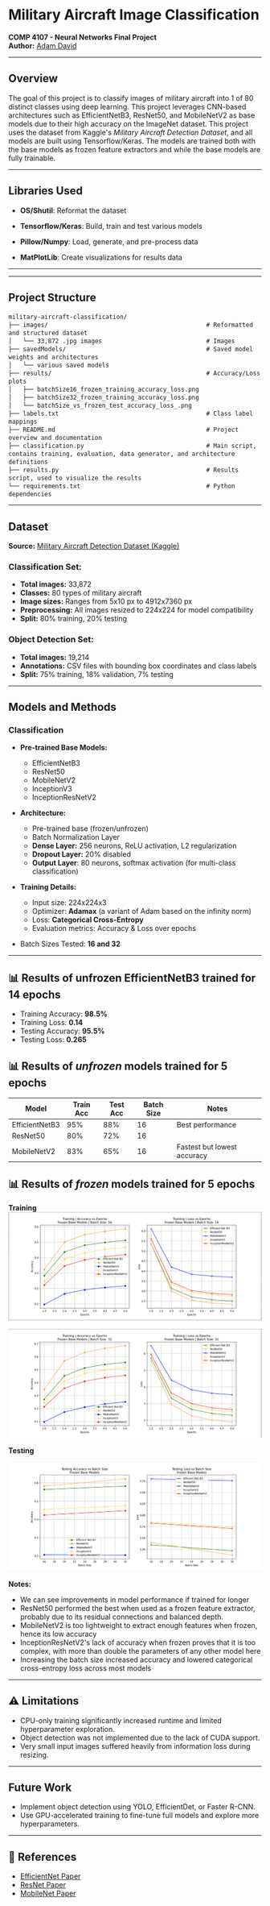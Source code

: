 # Military Aircraft Image Classification  
**COMP 4107 - Neural Networks Final Project**  
**Author:** [Adam David](https://www.adamdavid.dev)  


---

## Overview
The goal of this project is to classify images of military aircraft into 1 of 80 distinct classes using deep learning. This project leverages CNN-based architectures such as EfficientNetB3, ResNet50, and MobileNetV2 as base models due to their high accuracy on the ImageNet dataset. This project uses the dataset from Kaggle's *Military Aircraft Detection Dataset*, and all models are built using Tensorflow/Keras. The models are trained both with the base models as frozen feature extractors and while the base models are fully trainable. 

---

## Libraries Used

  - **OS/Shutil**: Reformat the dataset

  - **Tensorflow/Keras**: Build, train and test various models

  - **Pillow/Numpy**: Load, generate, and pre-process data
    
  - **MatPlotLib**: Create visualizations for results data

---

---

## Project Structure

```
military-aircraft-classification/
├── images/                                            # Reformatted and structured dataset
│   └── 33,872 .jpg images                             # Images
├── savedModels/                                       # Saved model weights and architectures
│   └── various saved models
├── results/                                           # Accuracy/Loss plots
│   ├── batchSize16_frozen_training_accuracy_loss.png
│   ├── batchSize32_frozen_training_accuracy_loss.png
│   └── batchSize_vs_frozen_test_accuracy_loss_.png
├── labels.txt                                         # Class label mappings
├── README.md                                          # Project overview and documentation
├── classification.py                                  # Main script, contains training, evaluation, data generator, and architecture definitions
├── results.py                                         # Results script, used to visualize the results
└── requirements.txt                                   # Python dependencies
```
---

## Dataset  

**Source:** [Military Aircraft Detection Dataset (Kaggle)](https://www.kaggle.com/datasets/a2015003713/militaryaircraftdetectiondataset/data)  

### Classification Set:
- **Total images:** 33,872  
- **Classes:** 80 types of military aircraft  
- **Image sizes:** Ranges from 5x10 px to 4912x7360 px  
- **Preprocessing:** All images resized to 224x224 for model compatibility  
- **Split:** 80% training, 20% testing  

### Object Detection Set:
- **Total images:** 19,214  
- **Annotations:** CSV files with bounding box coordinates and class labels  
- **Split:** 75% training, 18% validation, 7% testing  

---

## Models and Methods

### Classification
- **Pre-trained Base Models:**  
  - EfficientNetB3  
  - ResNet50  
  - MobileNetV2  
  - InceptionV3  
  - InceptionResNetV2  

- **Architecture:**
  - Pre-trained base (frozen/unfrozen)
  - Batch Normalization Layer
  - **Dense Layer:** 256 neurons, ReLU activation, L2 regularization
  - **Dropout Layer:** 20% disabled
  - **Output Layer**: 80 neurons, softmax activation (for multi-class classification)

- **Training Details:**
  - Input size: 224x224x3  
  - Optimizer: **Adamax** (a variant of Adam based on the infinity norm) 
  - Loss: **Categorical Cross-Entropy**  
  - Evaluation metrics: Accuracy & Loss over epochs  

- Batch Sizes Tested: **16 and 32**
---

## 📊 Results of unfrozen EfficientNetB3 trained for 14 epochs
- Training Accuracy: **98.5%**
- Training Loss: **0.14**
- Testing Accuracy: **95.5%**
- Testing Loss: **0.265**

## 📊 Results of *unfrozen* models trained for 5 epochs

| Model             | Train Acc  | Test Acc | Batch Size | Notes                        |
|------------------|----------------------|----------|------------|------------------------------|
| EfficientNetB3    | 95%                  | 88%        | 16         | Best performance    |
| ResNet50          | 80%                  | 72%      | 16         |          |
| MobileNetV2       | 83%                  | 65%      | 16         | Fastest but lowest accuracy  |


## 📊 Results of *frozen* models trained for 5 epochs

**Training**
![alt text](https://github.com/adxmd/military-aircraft-classification/blob/main/results/batchSize16_frozen_training_accuracy_loss.png?raw=true)


![alt text](https://github.com/adxmd/military-aircraft-classification/blob/main/results/batchSize32_frozen_training_accuracy_loss.png?raw=true)

**Testing**

![alt text](https://github.com/adxmd/military-aircraft-classification/blob/main/results/batchSize_vs_frozen_test_accuracy_loss_.png?raw=true)

**Notes:**
- We can see improvements in model performance if trained for longer
- ResNet50 performed the best when used as a frozen feature extractor, probably due to its residual connections and balanced depth.
- MobileNetV2 is too lightweight to extract enough features when frozen, hence its low accuracy
- InceptionResNetV2's lack of accuracy when frozen proves that it is too complex, with more than double the parameters of any other model here
- Increasing the batch size increased accuracy and lowered categorical cross-entropy loss across most models

---

## ⚠ Limitations
- CPU-only training significantly increased runtime and limited hyperparameter exploration.
- Object detection was not implemented due to the lack of CUDA support.
- Very small input images suffered heavily from information loss during resizing.

---

## Future Work
- Implement object detection using YOLO, EfficientDet, or Faster R-CNN.
- Use GPU-accelerated training to fine-tune full models and explore more hyperparameters.


---

## 🔗 References  
- [EfficientNet Paper](https://arxiv.org/abs/1905.11946)  
- [ResNet Paper](https://arxiv.org/abs/1512.03385)  
- [MobileNet Paper](https://arxiv.org/abs/1704.04861)  

